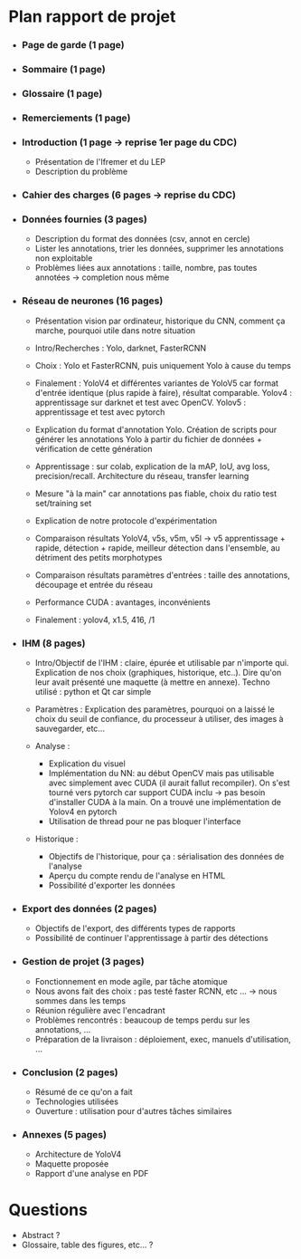 # Plan rapport de projet

- ### Page de garde (1 page)

- ### Sommaire (1 page)

- ### Glossaire (1 page)

- ### Remerciements (1 page)

- ### Introduction (1 page -> reprise 1er page du CDC)
    - Présentation de l'Ifremer et du LEP
    - Description du problème

- ### Cahier des charges (6 pages -> reprise du CDC)

- ### Données fournies (3 pages)
    - Description du format des données (csv, annot en cercle)
    - Lister les annotations, trier les données, supprimer les annotations non exploitable
    - Problèmes liées aux annotations : taille, nombre, pas toutes annotées -> completion nous même

- ### Réseau de neurones (16 pages)
    - Présentation vision par ordinateur, historique du CNN, comment ça marche, pourquoi utile dans notre situation

    - Intro/Recherches : Yolo, darknet, FasterRCNN
    
    - Choix : Yolo et FasterRCNN, puis uniquement Yolo à cause du temps
    
    - Finalement : YoloV4 et différentes variantes de YoloV5 car format d'entrée identique (plus rapide à faire), résultat comparable. Yolov4 : apprentissage sur darknet et test avec OpenCV. Yolov5 : apprentissage et test avec pytorch
    
    - Explication du format d'annotation Yolo. Création de scripts pour générer les annotations Yolo à partir du fichier de données + vérification de cette génération
    
    - Apprentissage : sur colab, explication de la mAP, IoU, avg loss, precision/recall. Architecture du réseau, transfer learning
    
    - Mesure "à la main" car annotations pas fiable, choix du ratio test set/training set
    
    - Explication de notre protocole d'expérimentation
    
    - Comparaison résultats YoloV4, v5s, v5m, v5l -> v5 apprentissage + rapide, détection + rapide, meilleur détection dans l'ensemble, au détriment des petits morphotypes
    
    - Comparaison résultats paramètres d'entrées : taille des annotations, découpage et entrée du réseau
    
    - Performance CUDA : avantages, inconvénients
    
    - Finalement : yolov4, x1.5, 416, /1

- ### IHM (8 pages)
    - Intro/Objectif de l'IHM : claire, épurée et utilisable par n'importe qui. Explication de nos choix (graphiques, historique, etc..). Dire qu'on leur avait présenté une maquette (à mettre en annexe). Techno utilisé : python et Qt car simple

    - Paramètres : Explication des paramètres, pourquoi on a laissé le choix du seuil de confiance, du processeur à utiliser, des images à sauvegarder, etc...

    - Analyse :
        - Explication du visuel
        - Implémentation du NN: au début OpenCV mais pas utilisable avec simplement avec CUDA (il aurait fallut recompiler). On s'est tourné vers pytorch car support CUDA inclu -> pas besoin d'installer CUDA à la main. On a trouvé une implémentation de Yolov4 en pytorch
        - Utilisation de thread pour ne pas bloquer l'interface

    - Historique :
        - Objectifs de l'historique, pour ça : sérialisation des données de l'analyse
        - Aperçu du compte rendu de l'analyse en HTML
        - Possibilité d'exporter les données

- ### Export des données (2 pages)
    - Objectifs de l'export, des différents types de rapports
    - Possibilité de continuer l'apprentissage à partir des détections

- ### Gestion de projet (3 pages)
    - Fonctionnement en mode agile, par tâche atomique
    - Nous avons fait des choix : pas testé faster RCNN, etc ... -> nous sommes dans les temps
    - Réunion régulière avec l'encadrant
    - Problèmes rencontrés : beaucoup de temps perdu sur les annotations, ...
    - Préparation de la livraison : déploiement, exec, manuels d'utilisation, ...

- ### Conclusion (2 pages)
    - Résumé de ce qu'on a fait
    - Technologies utilisées
    - Ouverture : utilisation pour d'autres tâches similaires

- ### Annexes (5 pages)
    - Architecture de YoloV4
    - Maquette proposée
    - Rapport d'une analyse en PDF

# Questions
 - Abstract ?
 - Glossaire, table des figures, etc... ?